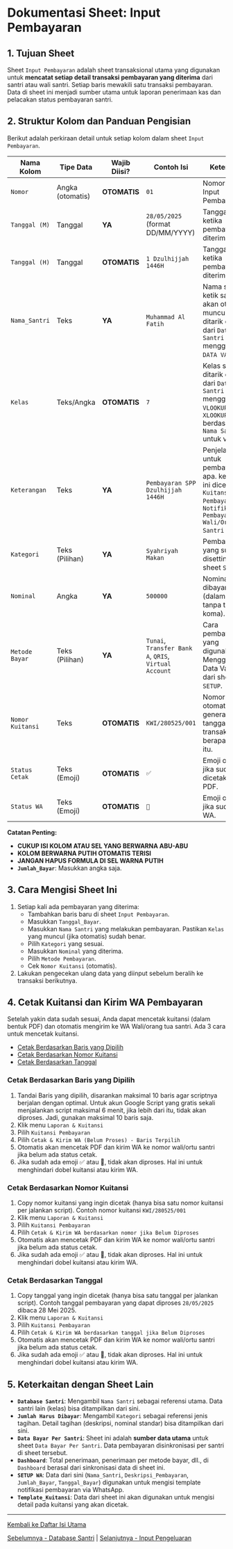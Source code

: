 # Dokumentasi Sheet: Input Pembayaran

## 1. Tujuan Sheet

Sheet `Input Pembayaran` adalah sheet transaksional utama yang digunakan untuk **mencatat setiap detail transaksi pembayaran yang diterima** dari santri atau wali santri. Setiap baris mewakili satu transaksi pembayaran. Data di sheet ini menjadi sumber utama untuk laporan penerimaan kas dan pelacakan status pembayaran santri.

## 2. Struktur Kolom dan Panduan Pengisian

Berikut adalah perkiraan detail untuk setiap kolom dalam sheet `Input Pembayaran`.

| Nama Kolom                    | Tipe Data         | Wajib Diisi? | Contoh Isi                                  | Keterangan                                                                                                                                           |
|-------------------------------|-------------------|--------------|---------------------------------------------|------------------------------------------------------------------------------------------------------------------------------------------------------|
| `Nomor`                       | Angka (otomatis) | **OTOMATIS** | `01`                | Nomor Urut Input Pembayaran|
| `Tanggal (M)`                 | Tanggal          | **YA** | `28/05/2025` (format DD/MM/YYYY)            | Tanggal Masehi ketika pembayaran diterima/dicatat.                                                                                                          |
| `Tanggal (H)`                 | Tanggal           | **OTOMATIS** | `1 Dzulhijjah 1446H`            | Tanggal Hijriah ketika pembayaran diterima/dicatat.                                                                                                          |
| `Nama_Santri`                 | Teks              | **YA** | `Muhammad Al Fatih`                         | Nama santri, ketik satu huruf, akan otomatis muncul karena ditarik otomatis dari `Database Santri` menggunakan `DATA VALIDASI`.           |
| `Kelas`                       | Teks/Angka        | **OTOMATIS** | `7`                                  | Kelas santri, ditarik otomatis dari `Database Santri` menggunakan `VLOOKUP` atau `XLOOKUP` berdasarkan `Nama Santri` untuk verifikasi.  |
| `Keterangan`                  | Teks              | **YA** | `Pembayaran SPP Dzulhijjah 1446H` | Penjelasan untuk pembayaran apa. keterangan ini dicetak di `Kuitansi Pembayaran` dan `Notifikasi WA Pembayaran ke Wali/Ortu Santri` .            |
| `Kategori`                    | Teks (Pilihan)            | **YA** | `Syahriyah Makan` | Pembayaran yang sudah disetting di sheet `SETUP`            |
| `Nominal`                     | Angka             | **YA** | `500000`                                    | Nominal yang dibayarkan (dalam Rupiah, tanpa titik atau koma).                                                                                         |
| `Metode Bayar`                | Teks (Pilihan)    | **YA** | `Tunai`, `Transfer Bank A`, `QRIS`, `Virtual Account` | Cara pembayaran yang digunakan. Menggunakan Data Validation dari sheet `SETUP`.                                                                                  |
| `Nomor Kuitansi`              | Teks              | **OTOMATIS**        | `KWI/280525/001`                              | Nomor kuitansi otomatis generate dari tanggal dan transaksi ke berapa di hari itu.                                                                                             |
| `Status Cetak`                | Teks (Emoji)       | **OTOMATIS**        | `✅`                            | Emoji otomatis jika sudah dicetak versi PDF.                                                                                    |
| `Status WA`                   | Teks (Emoji)       | **OTOMATIS**        | `📧`                            | Emoji otomatis jika sudah kirim WA.                                                                                    |

**Catatan Penting:**
* **CUKUP ISI KOLOM ATAU SEL YANG BERWARNA ABU-ABU**
* **KOLOM BERWARNA PUTIH OTOMATIS TERISI**
* **JANGAN HAPUS FORMULA DI SEL WARNA PUTIH**
* **`Jumlah_Bayar`**: Masukkan angka saja.

## 3. Cara Mengisi Sheet Ini

1.  Setiap kali ada pembayaran yang diterima:
    * Tambahkan baris baru di sheet `Input Pembayaran`.
    * Masukkan `Tanggal_Bayar`.
    * Masukkan `Nama Santri` yang melakukan pembayaran. Pastikan `Kelas` yang muncul (jika otomatis) sudah benar.
    * Pilih `Kategori` yang sesuai.
    * Masukkan `Nominal` yang diterima.
    * Pilih `Metode Pembayaran`.
    * Cek `Nomor Kuitansi` (otomatis).
2.  Lakukan pengecekan ulang data yang diinput sebelum beralih ke transaksi berikutnya.

## 4. Cetak Kuitansi dan Kirim WA Pembayaran

Setelah yakin data sudah sesuai, Anda dapat mencetak kuitansi (dalam bentuk PDF) dan otomatis mengirim ke WA Wali/orang tua santri. Ada 3 cara untuk mencetak kuitansi.
* [Cetak Berdasarkan Baris yang Dipilih](#cetak-berdasarkan-baris-yang-dipilih)
* [Cetak Berdasarkan Nomor Kuitansi](#cetak-berdasarkan-nomor-kuitansi)
* [Cetak Berdasarkan Tanggal](#cetak-berdasarkan-tanggal)

### Cetak Berdasarkan Baris yang Dipilih
1. Tandai Baris yang dipilih, disarankan maksimal 10 baris agar scriptnya berjalan dengan optimal. Untuk akun Google Script yang gratis sekali menjalankan script maksimal 6 menit, jika lebih dari itu, tidak akan diproses. Jadi, gunakan maksimal 10 baris saja.
2. Klik menu `Laporan & Kuitansi`
3. Pilih `Kuitansi Pembayaran`
4. Pilih `Cetak & Kirim WA (Belum Proses) - Baris Terpilih`
5. Otomatis akan mencetak PDF dan kirim WA ke nomor wali/ortu santri jika belum ada status cetak.
6. Jika sudah ada emoji ✅	atau 📧, tidak akan diproses. Hal ini untuk menghindari dobel kuitansi atau kirim WA.


### Cetak Berdasarkan Nomor Kuitansi
1. Copy nomor kuitansi yang ingin dicetak (hanya bisa satu nomor kuitansi per jalankan script). Contoh nomor kuitansi `KWI/280525/001`
2. Klik menu `Laporan & Kuitansi`
3. Pilih `Kuitansi Pembayaran`
4. Pilih `Cetak & Kirim WA berdasarkan nomor jika Belum Diproses`
5. Otomatis akan mencetak PDF dan kirim WA ke nomor wali/ortu santri jika belum ada status cetak.
6. Jika sudah ada emoji ✅	atau 📧, tidak akan diproses. Hal ini untuk menghindari dobel kuitansi atau kirim WA.


### Cetak Berdasarkan Tanggal
1. Copy tanggal yang ingin dicetak (hanya bisa satu tanggal per jalankan script). Contoh tanggal pembayaran yang dapat diproses `28/05/2025` dibaca 28 Mei 2025.
2. Klik menu `Laporan & Kuitansi`
3. Pilih `Kuitansi Pembayaran`
4. Pilih `Cetak & Kirim WA berdasarkan tanggal jika Belum Diproses`
5. Otomatis akan mencetak PDF dan kirim WA ke nomor wali/ortu santri jika belum ada status cetak.
6. Jika sudah ada emoji ✅	atau 📧, tidak akan diproses. Hal ini untuk menghindari dobel kuitansi atau kirim WA.

## 5. Keterkaitan dengan Sheet Lain

* **`Database Santri`**: Mengambil `Nama Santri` sebagai referensi utama. Data santri lain (kelas) bisa ditampilkan dari sini.
* **`Jumlah Harus Dibayar`**: Mengambil `Kategori` sebagai referensi jenis tagihan. Detail tagihan (deskripsi, nominal standar) bisa ditampilkan dari sini.
* **`Data Bayar Per Santri`**: Sheet ini adalah **sumber data utama** untuk sheet `Data Bayar Per Santri`. Data pembayaran disinkronisasi per santri di sheet tersebut.
* **`Dashboard`**: Total penerimaan, penerimaan per metode bayar, dll., di `Dashboard` berasal dari sinkronisasi data di sheet ini.
* **`SETUP WA`**: Data dari sini (`Nama_Santri`, `Deskripsi_Pembayaran`, `Jumlah_Bayar`, `Tanggal_Bayar`) digunakan untuk mengisi template notifikasi pembayaran via WhatsApp.
* **`Template_Kuitansi`**: Data dari sheet ini akan digunakan untuk mengisi detail pada kuitansi yang akan dicetak.

---

[Kembali ke Daftar Isi Utama](../README.md)

[Sebelumnya - Database Santri](../docs/Database_Santri.md) | 
[Selanjutnya - Input Pengeluaran](../docs/Input_Pengeluaran.md)
